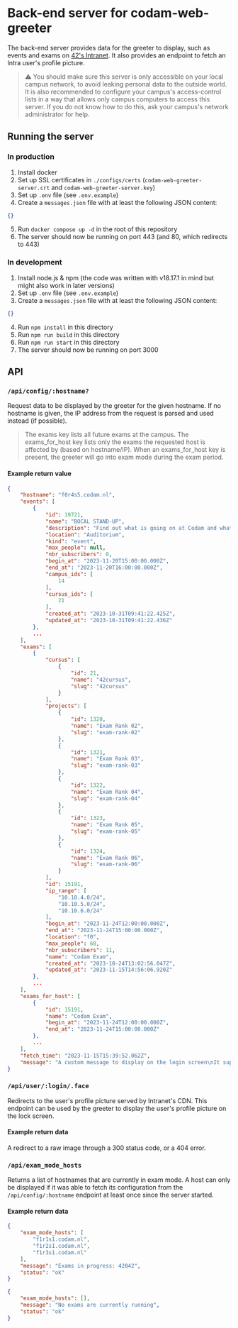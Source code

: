 # Back-end server for codam-web-greeter
The back-end server provides data for the greeter to display, such as events and exams on [42's Intranet](https://intra.42.fr/). It also provides an endpoint to fetch an Intra user's profile picture.

> ⚠️ You should make sure this server is only accessible on your local campus network, to avoid leaking personal data to the outside world. It is also recommended to configure your campus's access-control lists in a way that allows only campus computers to access this server. If you do not know how to do this, ask your campus's network administrator for help.


## Running the server
### In production
1. Install docker
2. Set up SSL certificates in `./configs/certs` (`codam-web-greeter-server.crt` and `codam-web-greeter-server.key`)
3. Set up `.env` file (see `.env.example`)
4. Create a `messages.json` file with at least the following JSON content:
```json
{}
```
5. Run `docker compose up -d` in the root of this repository
6. The server should now be running on port 443 (and 80, which redirects to 443)


### In development
1. Install node.js & npm (the code was written with v18.17.1 in mind but might also work in later versions)
2. Set up `.env` file (see `.env.example`)
3. Create a `messages.json` file with at least the following JSON content:
```json
{}
```
4. Run `npm install` in this directory
5. Run `npm run build` in this directory
6. Run `npm run start` in this directory
7. The server should now be running on port 3000


## API
### `/api/config/:hostname?`
Request data to be displayed by the greeter for the given hostname. If no hostname is given, the IP address from the request is parsed and used instead (if possible).

> The exams key lists all future exams at the campus. The exams_for_host key lists only the exams the requested host is affected by (based on hostname/IP). When an exams_for_host key is present, the greeter will go into exam mode during the exam period.

#### Example return value
```json
{
	"hostname": "f0r4s5.codam.nl",
	"events": [
		{
			"id": 19721,
			"name": "BOCAL STAND-UP",
			"description": "Find out what is going on at Codam and what is coming up next week.",
			"location": "Auditorium",
			"kind": "event",
			"max_people": null,
			"nbr_subscribers": 0,
			"begin_at": "2023-11-20T15:00:00.000Z",
			"end_at": "2023-11-20T16:00:00.000Z",
			"campus_ids": [
				14
			],
			"cursus_ids": [
				21
			],
			"created_at": "2023-10-31T09:41:22.425Z",
			"updated_at": "2023-10-31T09:41:22.436Z"
		},
		...
	],
	"exams": [
		{
			"cursus": [
				{
					"id": 21,
					"name": "42cursus",
					"slug": "42cursus"
				}
			],
			"projects": [
				{
					"id": 1320,
					"name": "Exam Rank 02",
					"slug": "exam-rank-02"
				},
				{
					"id": 1321,
					"name": "Exam Rank 03",
					"slug": "exam-rank-03"
				},
				{
					"id": 1322,
					"name": "Exam Rank 04",
					"slug": "exam-rank-04"
				},
				{
					"id": 1323,
					"name": "Exam Rank 05",
					"slug": "exam-rank-05"
				},
				{
					"id": 1324,
					"name": "Exam Rank 06",
					"slug": "exam-rank-06"
				}
			],
			"id": 15191,
			"ip_range": [
				"10.10.4.0/24",
				"10.10.5.0/24",
				"10.10.6.0/24"
			],
			"begin_at": "2023-11-24T12:00:00.000Z",
			"end_at": "2023-11-24T15:00:00.000Z",
			"location": "f0",
			"max_people": 60,
			"nbr_subscribers": 11,
			"name": "Codam Exam",
			"created_at": "2023-10-24T13:02:56.047Z",
			"updated_at": "2023-11-15T14:56:06.920Z"
		},
		...
	],
	"exams_for_host": [
		{
			"id": 15191,
			"name": "Codam Exam",
			"begin_at": "2023-11-24T12:00:00.000Z",
			"end_at": "2023-11-24T15:00:00.000Z"
		},
		...
	],
	"fetch_time": "2023-11-15T15:39:52.062Z",
	"message": "A custom message to display on the login screen\nIt supports *bold* and _italic_ text",
}
```

### `/api/user/:login/.face`
Redirects to the user's profile picture served by Intranet's CDN. This endpoint can be used by the greeter to display the user's profile picture on the lock screen.

#### Example return data
A redirect to a raw image through a 300 status code, or a 404 error.

### `/api/exam_mode_hosts`
Returns a list of hostnames that are currently in exam mode. A host can only be displayed if it was able to fetch its configuration from the `/api/config/:hostname` endpoint at least once since the server started.

#### Example return data
```json
{
	"exam_mode_hosts": [
		"f1r1s1.codam.nl",
		"f1r2s1.codam.nl",
		"f1r3s1.codam.nl"
	],
	"message": "Exams in progress: 42042",
	"status": "ok"
}
```

```json
{
	"exam_mode_hosts": [],
	"message": "No exams are currently running",
	"status": "ok"
}
```
